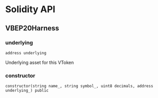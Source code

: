 # Solidity API

## VBEP20Harness

### underlying

```solidity
address underlying
```

Underlying asset for this VToken

### constructor

```solidity
constructor(string name_, string symbol_, uint8 decimals, address underlying_) public
```

